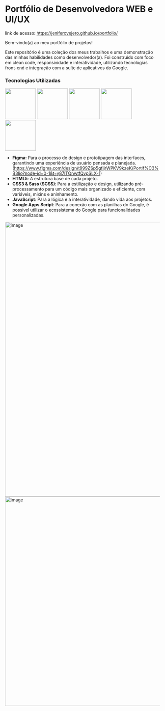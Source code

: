 # Portfólio de Desenvolvedora WEB e UI/UX

link de acesso: https://jeniferovejero.github.io/portfolio/

Bem-vindo(a) ao meu portfólio de projetos!

Este repositório é uma coleção dos meus trabalhos e uma demonstração das minhas habilidades como desenvolvedor(a). Foi construído com foco em clean code, responsividade e interatividade, utilizando tecnologias front-end e integração com a suíte de aplicativos do Google.

### Tecnologias Utilizadas
<img width="100" height="100" src="https://profilinator.rishav.dev/skills-assets/javascript-original.svg"/> <img width="100" height="100" src="https://profilinator.rishav.dev/skills-assets/html5-original-wordmark.svg"/> <img width="100" height="100" src="https://profilinator.rishav.dev/skills-assets/css3-original-wordmark.svg"/> <img width="100" height="100" src="https://profilinator.rishav.dev/skills-assets/sass-original.svg"/> <img width="100" height="100" src="https://www.gstatic.com/images/branding/product/2x/hh_apps_script_512dp.png"/>

  - **Figma:** Para o processo de design e prototipagem das interfaces, garantindo uma experiência de usuário pensada e planejada. (https://www.figma.com/design/t999ZSp5gfjjrWPKV9kzeK/Portif%C3%B3lio?node-id=0-1&t=y87lTQnwtfQvpSLX-1)
  - **HTML5**: A estrutura base de cada projeto.
  - **CSS3 & Sass (SCSS)**: Para a estilização e design, utilizando pré-processamento para um código mais organizado e eficiente, com variáveis, mixins e aninhamento.
  - **JavaScript**: Para a lógica e a interatividade, dando vida aos projetos.
  - **Google Apps Script**: Para a conexão com as planilhas do Google, é possível utilizar o ecossistema do Google para funcionalidades personalizadas.

<img width="1261" height="895" alt="image" src="https://github.com/user-attachments/assets/8ab8aad4-c555-48fc-9e34-23459a43d321" />

<img width="1288" height="682" alt="image" src="https://github.com/user-attachments/assets/3b6abe25-e1aa-4247-8af3-ef5f7980b2b7" />
